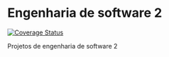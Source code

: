 # Engenharia de software 2

[![Coverage Status](https://coveralls.io/repos/github/lopesluisjorge/engenharia-de-software-2/badge.svg?branch=master)](https://coveralls.io/github/lopesluisjorge/engenharia-de-software-2?branch=master)

Projetos de engenharia de software 2
